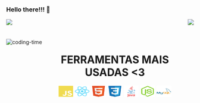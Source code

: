 ### Hello there!!! 🖖


  
  

<div>
  
  <img  height="180em" src="https://github-readme-stats.vercel.app/api?username=Edurb23&show_icons=true&theme=midnight-purple&include_all_commits=true&count_private=true"/>
  <img align="right" height="180em" src="https://github-readme-stats.vercel.app/api/top-langs/?username=Edurb23&layout=compact&langs_count=16&theme=midnight-purple"/>
</div>
<br>

<div  align="center"> 
  <div style="display: inline_block"><br>
    <img align="left" height="250" alt="coding-time" src="code.gif">
    <h1 align="center"> FERRAMENTAS MAIS USADAS <3</h1>
    <img align="center" height="30" width="40" alt="js-icon"  src="https://raw.githubusercontent.com/devicons/devicon/master/icons/javascript/javascript-plain.svg">
    <img align="center" height="30" width="40" alt="react-icon" src="https://raw.githubusercontent.com/devicons/devicon/master/icons/react/react-original.svg">
    <img align="center" height="30" width="40" alt="html-icon" src="https://raw.githubusercontent.com/devicons/devicon/master/icons/html5/html5-original.svg">
    <img align="center" height="30" width="40" alt="css-icon" src="https://raw.githubusercontent.com/devicons/devicon/master/icons/css3/css3-original.svg">
    <img align="center" height="30" width="40" alt="java-icon" src="https://raw.githubusercontent.com/devicons/devicon/master/icons/java/java-original-wordmark.svg">
    <img align="center" height="30" width="40" alt="nodejs-icon" src="https://raw.githubusercontent.com/devicons/devicon/master/icons/nodejs/nodejs-original.svg">
    <img align="center" height="30" width="40" alt="mysql-icon" src= 
 "https://raw.githubusercontent.com/devicons/devicon/master/icons/mysql/mysql-original-wordmark.svg"
 <img align="center" height="30" width="40" alt="oracle-icon" src= 
"https://cdn.jsdelivr.net/gh/devicons/devicon/icons/oracle/oracle-original.svg"
 <img align="center" height="30" width="40" alt="python-icon" src= 
  "https://raw.githubusercontent.com/devicons/devicon/master/icons/python/python-original.svg"
   </div>

